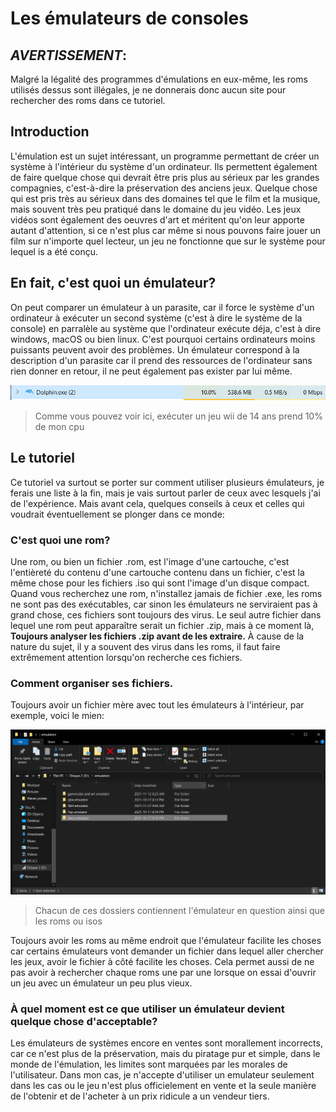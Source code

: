 # Les émulateurs de consoles

## __*AVERTISSEMENT*__: 
Malgré la légalité des programmes d'émulations en eux-même, les roms utilisés dessus sont illégales, je ne donnerais donc aucun site pour rechercher des roms dans ce tutoriel.


## Introduction

L'émulation est un sujet intéressant, un programme permettant de créer un système à l'intérieur du système d'un ordinateur. Ils permettent également de faire quelque chose qui devrait être pris plus au sérieux par les grandes compagnies, c'est-à-dire la préservation des anciens jeux. Quelque chose qui est pris très au sérieux dans des domaines tel que le film et la musique, mais souvent très peu pratiqué dans le domaine du jeu vidéo. Les jeux vidéos sont également des oeuvres d'art et méritent qu'on leur apporte autant d'attention, si ce n'est plus car même si nous pouvons faire jouer un film sur n'importe quel lecteur, un jeu ne fonctionne que sur le système pour lequel is a été conçu.

## En fait, c'est quoi un émulateur?

On peut comparer un émulateur à un parasite, car il force le système d'un ordinateur à exécuter un second système (c'est à dire le système de la console) en parralèle au système que l'ordinateur exécute déja, c'est à dire windows, macOS ou bien linux. C'est pourquoi certains ordinateurs moins puissants peuvent avoir des problèmes. Un émulateur correspond à la description d'un parasite car il prend des ressources de l'ordinateur sans rien donner en retour, il ne peut également pas exister par lui même.

![dolphin_task_manager](media/dolphintaskmanager.PNG)

>Comme vous pouvez voir ici, exécuter un jeu wii de 14 ans prend 10% de mon cpu


## Le tutoriel

Ce tutoriel va surtout se porter sur comment utiliser plusieurs émulateurs, je ferais une liste à la fin, mais je vais surtout parler de ceux avec lesquels j'ai de l'expérience. Mais avant cela, quelques conseils à ceux et celles qui voudrait éventuellement se plonger dans ce monde:

### C'est quoi une rom?

Une rom, ou bien un fichier .rom, est l'image d'une cartouche, c'est l'entièreté du contenu d'une cartouche contenu dans un fichier, c'est la même chose pour les fichiers .iso qui sont l'image d'un disque compact. Quand vous recherchez une rom, n'installez jamais de fichier .exe, les roms ne sont pas des exécutables, car sinon les émulateurs ne serviraient pas à grand chose, ces fichiers sont toujours des virus. Le seul autre fichier dans lequel une rom peut apparaître serait un fichier .zip, mais à ce moment là, **Toujours analyser les fichiers .zip avant de les extraire.** À cause de la nature du sujet, il y a souvent des virus dans les roms, il faut faire extrêmement attention lorsqu'on recherche ces fichiers.

### Comment organiser ses fichiers.

Toujours avoir un fichier mère avec tout les émulateurs à l'intérieur, par exemple, voici le mien:

![fichier_emulateur](media/emulatorfile.PNG)

>Chacun de ces dossiers contiennent l'émulateur en question ainsi que les roms ou isos

Toujours avoir les roms au même endroit que l'émulateur facilite les choses car certains émulateurs vont demander un fichier dans lequel aller chercher les jeux, avoir le fichier à côté facilite les choses. Cela permet aussi de ne pas avoir à rechercher chaque roms une par une lorsque on essai d'ouvrir un jeu avec un émulateur un peu plus vieux.


### À quel moment est ce que utiliser un émulateur devient quelque chose d'acceptable?

Les émulateurs de systèmes encore en ventes sont morallement incorrects, car ce n'est plus de la préservation, mais du piratage pur et simple, dans le monde de l'émulation, les limites sont marquées par les morales de l'utilisateur. Dans mon cas, je n'accepte d'utiliser un emulateur seulement dans les cas ou le jeu n'est plus officielement en vente et la seule manière de l'obtenir et de l'acheter à un prix ridicule a un vendeur tiers.








